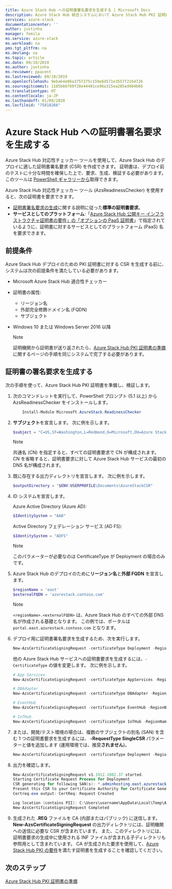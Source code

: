 ```yaml
---
title: Azure Stack Hub への証明書署名要求を生成する | Microsoft Docs
description: Azure Stack Hub 統合システムにおいて Azure Stack Hub PKI 証明書への証明書署名要求を生成する方法について学習します。
services: azure-stack
documentationcenter: ''
author: justinha
manager: femila
ms.service: azure-stack
ms.workload: na
pms.tgt_pltfrm: na
ms.devlang: na
ms.topic: article
ms.date: 09/10/2019
ms.author: justinha
ms.reviewer: ppacent
ms.lastreviewed: 09/10/2019
ms.openlocfilehash: 9eba64e86a375f275c159e6d571e3557f2164726
ms.sourcegitcommit: 1185b66f69f28e44481ce96a315ea285ed404b66
ms.translationtype: HT
ms.contentlocale: ja-JP
ms.lasthandoff: 01/09/2020
ms.locfileid: "75818266"
---
```

# <a name="generate-certificate-signing-requests-for-azure-stack-hub"></a>Azure Stack Hub への証明書署名要求を生成する

Azure Stack Hub 対応性チェッカー ツールを使用して、Azure Stack Hub のデプロイに適した証明書署名要求 (CSR) を作成できます。 証明書は、デプロイ前のテストに十分な時間を確保した上で、要求、生成、検証する必要があります。 このツールは [PowerShell ギャラリーから](https://aka.ms/AzsReadinessChecker)取得できます。

Azure Stack Hub 対応性チェッカー ツール (AzsReadinessChecker) を使用すると、次の証明書を要求できます。

- [証明書署名要求の生成](azure-stack-get-pki-certs.md#generate-certificate-signing-requests)に関する説明に従った**標準の証明書要求**。
- **サービスとしてのプラットフォーム**:「[Azure Stack Hub 公開キー インフラストラクチャ証明書の要件」の「オプションの PaaS 証明書](azure-stack-pki-certs.md#optional-paas-certificates)」で指定されているように、証明書に対するサービスとしてのプラットフォーム (PaaS) 名を要求できます。

## <a name="prerequisites"></a>前提条件

Azure Stack Hub デプロイのための PKI 証明書に対する CSR を生成する前に、システムは次の前提条件を満たしている必要があります。

- Microsoft Azure Stack Hub 適合性チェッカー
- 証明書の属性:
  - リージョン名
  - 外部完全修飾ドメイン名 (FQDN)
  - サブジェクト
- Windows 10 または Windows Server 2016 以降

  > [!NOTE]  
  > 証明機関から証明書が送り返されたら、[Azure Stack Hub PKI 証明書の準備](azure-stack-prepare-pki-certs.md)に関するページの手順を同じシステムで完了する必要があります。

## <a name="generate-certificate-signing-requests"></a>証明書の署名要求を生成する

次の手順を使って、Azure Stack Hub PKI 証明書を準備し、検証します。

1. 次のコマンドレットを実行して、PowerShell プロンプト (5.1 以上) から AzsReadinessChecker をインストールします。

    ```powershell  
        Install-Module Microsoft.AzureStack.ReadinessChecker
    ```

2. **サブジェクト**を宣言します。 次に例を示します。

    ```powershell  
    $subject = "C=US,ST=Washington,L=Redmond,O=Microsoft,OU=Azure Stack Hub"
    ```

    > [!NOTE]  
    > 共通名 (CN) を指定すると、すべての証明書要求で CN が構成されます。 CN を省略すると、証明書要求に対して Azure Stack Hub サービスの最初の DNS 名が構成されます。

3. 既に存在する出力ディレクトリを宣言します。 次に例を示します。

    ```powershell  
    $outputDirectory = "$ENV:USERPROFILE\Documents\AzureStackCSR"
    ```

4. ID システムを宣言します。

    Azure Active Directory (Azure AD):

    ```powershell
    $IdentitySystem = "AAD"
    ```

    Active Directory フェデレーション サービス (AD FS):

    ```powershell
    $IdentitySystem = "ADFS"
    ```
    > [!NOTE]  
    > このパラメーターが必要なのは CertificateType が Deployment の場合のみです。

5. Azure Stack Hub のデプロイのために**リージョン名**と**外部 FQDN** を宣言します。

    ```powershell
    $regionName = 'east'
    $externalFQDN = 'azurestack.contoso.com'
    ```

    > [!NOTE]  
    > `<regionName>.<externalFQDN>` は、Azure Stack Hub のすべての外部 DNS 名が作成される基礎となります。 この例では、ポータルは `portal.east.azurestack.contoso.com` となります。  

6. デプロイ用に証明書署名要求を生成するため、次を実行します。

    ```powershell  
    New-AzsCertificateSigningRequest -certificateType Deployment -RegionName $regionName -FQDN $externalFQDN -subject $subject -OutputRequestPath $OutputDirectory -IdentitySystem $IdentitySystem
    ```

    他の Azure Stack Hub サービスへの証明書要求を生成するには、`-CertificateType` の値を変更します。 次に例を示します。

    ```powershell  
    # App Services
    New-AzsCertificateSigningRequest -certificateType AppServices -RegionName $regionName -FQDN $externalFQDN -subject $subject -OutputRequestPath $OutputDirectory

    # DBAdapter
    New-AzsCertificateSigningRequest -certificateType DBAdapter -RegionName $regionName -FQDN $externalFQDN -subject $subject -OutputRequestPath $OutputDirectory

    # EventHub
    New-AzsCertificateSigningRequest -certificateType EventHub -RegionName $regionName -FQDN $externalFQDN -subject $subject -OutputRequestPath $OutputDirectory

    # IoTHub
    New-AzsCertificateSigningRequest -certificateType IoTHub -RegionName $regionName -FQDN $externalFQDN -subject $subject -OutputRequestPath $OutputDirectory
    ```

7. または、開発/テスト環境の場合は、複数のサブジェクトの別名 (SAN) を含む 1 つの証明書要求を生成するには、 **-RequestType SingleCSR** パラメーターと値を追加します (運用環境では、推奨**されません**)。

    ```powershell  
    New-AzsCertificateSigningRequest -certificateType Deployment -RegionName $regionName -FQDN $externalFQDN -RequestType SingleCSR -subject $subject -OutputRequestPath $OutputDirectory -IdentitySystem $IdentitySystem
    ```

8.  出力を確認します。

    ```powershell  
    New-AzsCertificateSigningRequest v1.1912.1082.37 started.
    Starting Certificate Request Process for Deployment
    CSR generating for following SAN(s): *.adminhosting.east.azurestack.contoso.com,*.adminvault.east.azurestack.contoso.com,*.blob.east.azurestack.contoso.com,*.hosting.east.azurestack.contoso.com,*.queue.east.azurestack.contoso.com,*.table.east.azurestack.contoso.com,*.vault.east.azurestack.contoso.com,adminmanagement.east.azurestack.contoso.com,adminportal.east.azurestack.contoso.com,management.east.azurestack.contoso.com,portal.east.azurestack.contoso.com
    Present this CSR to your Certificate Authority for Certificate Generation: C:\Users\checker\Documents\AzureStackCSR\wildcard_adminhosting_east_azurestack_contoso_com_CertRequest_20191219140359.req
    Certreq.exe output: CertReq: Request Created

    Log location (contains PII): C:\Users\username\AppData\Local\Temp\AzsReadinessChecker\AzsReadinessChecker.log
    New-AzsCertificateSigningRequest Completed
    ```

9.  生成された **.REQ** ファイルを CA (内部またはパブリック) に送信します。 **New-AzsCertificateSigningRequest** の出力ディレクトリには、証明機関への送信に必要な CSR が含まれています。 また、このディレクトリには、証明書要求の生成中に使用される INF ファイルが含まれる子ディレクトリも参照用として含まれています。 CA が生成された要求を使用して、[Azure Stack Hub PKI の要件](azure-stack-pki-certs.md)を満たす証明書を生成することを確認してください。

## <a name="next-steps"></a>次のステップ

[Azure Stack Hub PKI 証明書の準備](azure-stack-prepare-pki-certs.md)
